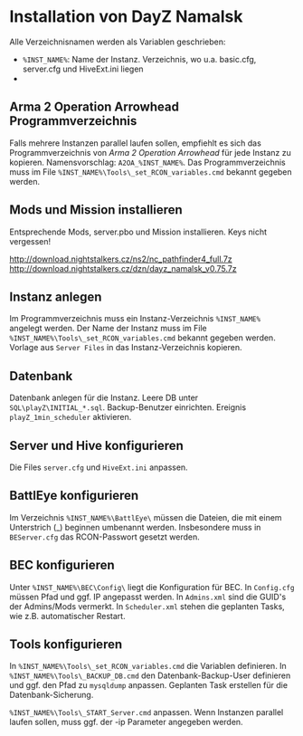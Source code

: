 Installation von DayZ Namalsk
=============================


Alle Verzeichnisnamen werden als Variablen geschrieben:
* `%INST_NAME%`: Name der Instanz. Verzeichnis, wo u.a. basic.cfg, server.cfg und HiveExt.ini liegen
* 



Arma 2 Operation Arrowhead Programmverzeichnis
----------------------------------------------
Falls mehrere Instanzen parallel laufen sollen, empfiehlt es sich das Programmverzeichnis von _Arma 2 Operation Arrowhead_
für jede Instanz zu kopieren. Namensvorschlag: `A2OA_%INST_NAME%`.
Das Programmverzeichnis muss im File `%INST_NAME%\Tools\_set_RCON_variables.cmd` bekannt gegeben werden.



Mods und Mission installieren
-----------------------------
Entsprechende Mods, server.pbo und Mission installieren.
Keys nicht vergessen! 

http://download.nightstalkers.cz/ns2/nc_pathfinder4_full.7z
http://download.nightstalkers.cz/dzn/dayz_namalsk_v0.75.7z



Instanz anlegen
---------------
Im Programmverzeichnis muss ein Instanz-Verzeichnis `%INST_NAME%` angelegt werden.
Der Name der Instanz muss im File `%INST_NAME%\Tools\_set_RCON_variables.cmd` bekannt gegeben werden.
Vorlage aus `Server Files` in das Instanz-Verzeichnis kopieren.



Datenbank
---------
Datenbank anlegen für die Instanz. Leere DB unter `SQL\playZ\INITIAL_*.sql`.
Backup-Benutzer einrichten.
Ereignis `playZ_1min_scheduler` aktivieren.


Server und Hive konfigurieren
-----------------------------
Die Files `server.cfg` und `HiveExt.ini` anpassen.



BattlEye konfigurieren
----------------------
Im Verzeichnis `%INST_NAME%\BattlEye\` müssen die Dateien, die mit einem Unterstrich (_) beginnen umbenannt werden.
Insbesondere muss in `BEServer.cfg` das RCON-Passwort gesetzt werden.



BEC konfigurieren
-----------------
Unter `%INST_NAME%\BEC\Config\` liegt die Konfiguration für BEC.
In `Config.cfg` müssen Pfad und ggf. IP angepasst werden.
In `Admins.xml` sind die GUID's der Admins/Mods vermerkt.
In `Scheduler.xml` stehen die geplanten Tasks, wie z.B. automatischer Restart.



Tools konfigurieren
-------------------
In `%INST_NAME%\Tools\_set_RCON_variables.cmd` die Variablen definieren.
In `%INST_NAME%\Tools\_BACKUP_DB.cmd` den Datenbank-Backup-User definieren und ggf. den Pfad zu
`mysqldump` anpassen.
Geplanten Task erstellen für die Datenbank-Sicherung.

`%INST_NAME%\Tools\_START_Server.cmd` anpassen. Wenn Instanzen parallel laufen sollen, muss ggf. der -ip Parameter angegeben werden.






